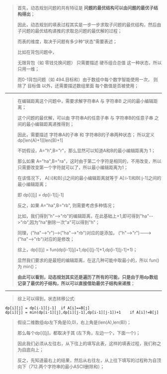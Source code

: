 > 首先，动态规划问题的共有特征是 **问题的最优结构可以由问题的最优子结构得出**；
> 
> 因此，动态规划的填表过程其实是一步一步求取子问题的最优结构，然后由子问题的最优结构递推的求取总问题的最优解的过程；
>
> 而表的维度，取决于问题有多少种“状态”需要表述；
>
> 比如在背包问题中，
>
> 无限背包（如 零钱兑换问题） 只需要描述 硬币组合总值 这一种状态，所以只用一维；
>
> 而0-1背包问题（如 494.目标和）由于数组中每个数字智能使用一次， 则除了 目标值 以外，还需要描述数组里面 每个数值是否被使用；
>
----------
> 在编辑距离这个问题中，需要求解字符串A 与 字符串B 之间的最小编辑距离；
>
> 这个问题的最优解，可以由 字符串A的任意子串 与 字符串B的任意子串 之间的最小编辑距离递推得到；
>
> 因此，需要描述 字符串A的子串 和 字符串B的子串两种状态； 所以定义 dp[len(A)+1][len(B)+1]
>
> 不妨假设，A="h",B="r"，那么显然可以知道A和B的最小编辑距离为 1；
>
> 那么如果 A="ha",B="ra"，这时由于第二个字符是相同的，不用改变，所以只需要改变第一个字符就可以了，所以最小编辑距离为1；
>
> 在该情况下， A[:i]和B[:j]之间的最小编辑距离就等于 A[:i-1]和B[:j-1]之间的最小编辑距离；
>
> 即 dp[i][j] = dp[i-1][j-1]
>
> 反之，如果 A="ha",B="rb", 则需要考虑多种情况；
>
> 比如，我们得到"h"-->"rb"的编辑距离，在此基础上+1,即可得到"ha"-->"rb",因为"ha"删除一次"a"可以得到"h"；
>
> 同理，("ha"-->"r")-->("ha"-->"rb")对应的是添加， ("h"-->"r")--->("ha"-->"rb")对应的是修改；
>
> 综上，dp[i][j] = fun(dp[i-1][j]+1,dp[i][j-1]+1,dp[i-1][j-1]+1)；
>
> 显然我们要求的是最短的编辑距离，在这几种可能中取最小的，所以 fun() 为 min()；
>
> **由此可以看到，动态规划其实还是遍历了所有的可能，只是由于用dp数组记录了最优的子结构，所以可以直接借助最优子结构来递推**；
----------
> 综上可以得到，状态转移公式:
>
    dp[i][j] = dp[i-1][j-1]  if A[i]==B[j]
    dp[i][j] = min(dp[i-1][j],dp[i][j-1],dp[i-1][j-1])+1    if A[i]!=B[j]
> 假设二维数组dp左下角是(0,0)，右上角是(len(A),len(B))；
>
> 那么每个dp[i][j]，都取决于其 (左下角，左边一个，下面一个)；
>
> 因此我们必须从左往右，从下往上的填写此表，这样的填表过程，我们称之为自底向上；
>
> 反之，先知道最右上的结果，然后从右往左，从上往下填写的过程称为自顶向下（712.两个字符串的最小ASCII删除和）；
